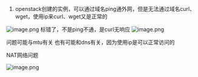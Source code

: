 1. openstack创建的实例，可以通过域名ping通外网，但是无法通过域名curl、wget，使用ip来curl、wget又是正常的

![image.png](https://notes-ming.oss-cn-beijing.aliyuncs.com/images/20250402022131533.png)
标错了，不是ping不通，是curl无响应
![image.png](https://notes-ming.oss-cn-beijing.aliyuncs.com/images/20250402021710861.png)

问题可能与mtu有关
也有可能和dns有关，因为使用ip是可以正常访问的

NAT网络问题

![image.png](https://notes-ming.oss-cn-beijing.aliyuncs.com/images/20250403010711339.png)

